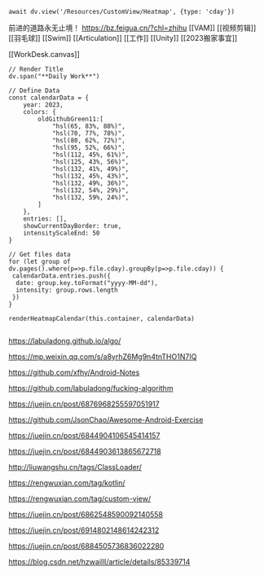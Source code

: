 
```dataviewjs
await dv.view('/Resources/CustomView/Heatmap', {type: 'cday'})

```
前进的道路永无止境！
https://bz.feigua.cn/?chl=zhihu
[[VAM]]
[[视频剪辑]]
[[羽毛球]]
[[Swim]]
[[Articulation]]
[[工作]]
[[Unity]]
[[2023搬家事宜]]


[[WorkDesk.canvas]]

```dataviewjs
// Render Title 
dv.span("**Daily Work**")

// Define Data
const calendarData = {
    year: 2023,
    colors: {
        oldGithubGreen11:[
            "hsl(65, 83%, 88%)",
            "hsl(70, 77%, 78%)",
            "hsl(80, 62%, 72%)",
            "hsl(95, 52%, 66%)",
            "hsl(112, 45%, 61%)",
            "hsl(125, 43%, 56%)",
            "hsl(132, 41%, 49%)",
            "hsl(132, 45%, 43%)",
            "hsl(132, 49%, 36%)",
            "hsl(132, 54%, 29%)", 
            "hsl(132, 59%, 24%)",
        ]
    },
    entries: [],
    showCurrentDayBorder: true,
    intensityScaleEnd: 50
}

// Get files data
for (let group of dv.pages().where(p=>p.file.cday).groupBy(p=>p.file.cday)) {
 calendarData.entries.push({
  date: group.key.toFormat("yyyy-MM-dd"),
  intensity: group.rows.length
 })
}

renderHeatmapCalendar(this.container, calendarData)


```

<https://labuladong.github.io/algo/>

<https://mp.weixin.qq.com/s/a8yrhZ6Mg9n4tnTHO1N7IQ>

<https://github.com/xfhy/Android-Notes>

<https://github.com/labuladong/fucking-algorithm>

<https://juejin.cn/post/6876968255597051917>

<https://github.com/JsonChao/Awesome-Android-Exercise>

<https://juejin.cn/post/6844904106545414157>

<https://juejin.cn/post/6844903613865672718>

<http://liuwangshu.cn/tags/ClassLoader/>

<https://rengwuxian.com/tag/kotlin/>

<https://rengwuxian.com/tag/custom-view/>

<https://juejin.cn/post/6862548590092140558>

<https://juejin.cn/post/6914802148614242312>

<https://juejin.cn/post/6884505736836022280>

<https://blog.csdn.net/hzwailll/article/details/85339714>
